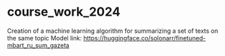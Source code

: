 # course_work_2024
Creation of a machine learning algorithm for summarizing a set of texts on the same topic
Model link: https://huggingface.co/solonarr/finetuned-mbart_ru_sum_gazeta
